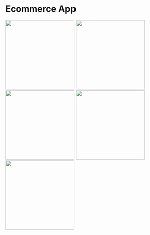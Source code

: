 <h1>Ecommerce App</h1>
<p>
  <image src = "https://github.com/Bhavesh5650/EcommerceApp/assets/154861433/1d553aa3-2740-47da-9234-b8d05618a7ea" width="220px"/>
  <image src = "https://github.com/Bhavesh5650/EcommerceApp/assets/154861433/c7c31fe4-00a8-41b9-afa0-09ef57024d89" width="220px"/>
  <image src = "https://github.com/Bhavesh5650/EcommerceApp/assets/154861433/b063be2c-6835-4653-a0e1-798ad078cd4f" width="220px"/>
  <image src = "https://github.com/Bhavesh5650/EcommerceApp/assets/154861433/1cb49be0-cacb-45f1-98f1-3e14d794c10d" width="220px"/>
  <image src = "https://github.com/Bhavesh5650/EcommerceApp/assets/154861433/1932de1e-c341-418d-985f-52ed118af5f1" width="220px"/> 
</p>

